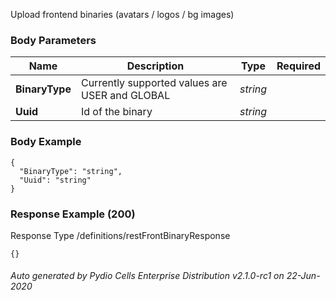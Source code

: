 






 
Upload frontend binaries (avatars / logos / bg images)  


### Body Parameters

Name | Description | Type | Required
---|---|---|---
**BinaryType** | Currently supported values are USER and GLOBAL | _string_ |   
**Uuid** | Id of the binary | _string_ |   


### Body Example
```
{
  "BinaryType": "string",
  "Uuid": "string"
}
```






### Response Example (200)
Response Type /definitions/restFrontBinaryResponse

```
{}
```




###### Auto generated by Pydio Cells Enterprise Distribution v2.1.0-rc1 on 22-Jun-2020
